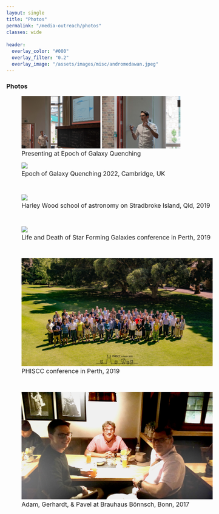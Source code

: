 ```yaml
---
layout: single
title: "Photos"
permalink: "/media-outreach/photos"
classes: wide

header:
  overlay_color: "#000"
  overlay_filter: "0.2"
  overlay_image: "/assets/images/misc/andromedawan.jpeg"
---
```




<div id="photos"> 
<h3> Photos </h3>
    
  <figure>
   <img src="/assets/images/astronomylife/Galaxy_Quenching_talk1.jpeg" style="width:49%;height:auto">
    <img src="/assets/images/astronomylife/Galaxy_Quenching_talk2.jpeg" style="width:49%;height:auto">
    <figcaption style="font-size:16px">Presenting at Epoch of Galaxy Quenching</figcaption>
  </figure>

  <figure style="width:100%;height:auto">
    <img src="/assets/images/astronomylife/Galaxy_Quenching_photo 2022.jpeg">
    <figcaption style="font-size:16px">Epoch of Galaxy Quenching 2022, Cambridge, UK</figcaption>
  </figure>

<br>

<figure style="width:100%;height:auto;">
    <img src="/assets/images/astronomylife/HWSA2019_Photo.jpg">
    <figcaption style="font-size:16px">Harley Wood school of astronomy on Stradbroke Island, Qld, 2019</figcaption>
</figure>

<br>


<figure style="width:100%;height:auto;">
    <img src="/assets/images/astronomylife/LaDoSFG_photo.jpeg">
    <figcaption style="font-size:16px">Life and Death of Star Forming Galaxies conference in Perth, 2019</figcaption>
</figure>

<br>


<figure style="width:100%;height:auto;">
    <img src="/assets/images/astronomylife/PHISCC2019_group2.jpeg">
   <figcaption style="font-size:16px">PHISCC conference in Perth, 2019</figcaption>
</figure>

<br>
    
<figure style="width:100%;height:auto;">
    <img src="/assets/images/astronomylife/Bonn2017_AdamGerhardtPavel2.jpeg" style="align:right">
    <figcaption style="font-size:16px"> Adam, Gerhardt, & Pavel at Brauhaus Bönnsch, Bonn, 2017</figcaption>
</figure>
    
</div>


